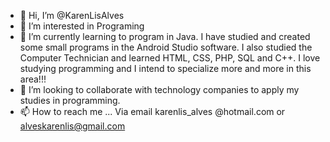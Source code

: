 - 👋 Hi, I’m @KarenLisAlves
- 👀 I’m interested in Programing
- 🌱 I’m currently learning to program in Java. I have studied and created some small programs in the Android Studio software. I also studied the Computer Technician and learned HTML, CSS, PHP, SQL and C++. I love studying programming and I intend to specialize more and more in this area!!!
- 💞️ I’m looking to collaborate with technology companies to apply my studies in programming.
- 📫 How to reach me ... Via email karenlis_alves @hotmail.com or alveskarenlis@gmail.com

<!---
KarenLisAlves/KarenLisAlves is a ✨ special ✨ repository because its `README.md` (this file) appears on your GitHub profile.
You can click the Preview link to take a look at your changes.
--->
